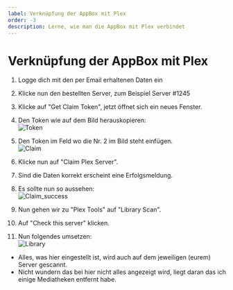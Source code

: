 ```yaml
---
label: Verknüpfung der AppBox mit Plex
order: -3
description: Lerne, wie man die AppBox mit Plex verbindet
---
```


# Verknüpfung der AppBox mit Plex

1. Logge dich mit den per Email erhaltenen Daten ein
2. Klicke nun den bestellten Server, zum Beispiel Server #1245
3. Klicke auf "Get Claim Token", jetzt öffnet sich ein neues Fenster.
4. Den Token wie auf dem Bild herauskopieren:  
![Token](https://github.com/U3knOwn/sb-wiki/assets/148533561/d9e13c94-5df0-49f4-988a-1066310a3aae)

5. Den Token im Feld wo die Nr. 2 im Bild steht einfügen.  
![Claim](https://github.com/U3knOwn/sb-wiki/assets/148533561/914f926f-8838-4c0c-9440-572050f0e172)

6. Klicke nun auf "Claim Plex Server". 
7. Sind die Daten korrekt erscheint eine Erfolgsmeldung.
8. Es sollte nun so aussehen:  
![Claim_success](https://github.com/U3knOwn/sb-wiki/assets/148533561/5f8f7a6b-e56f-4c44-b78c-f953c62c9618)

9. Nun gehen wir zu "Plex Tools" auf "Library Scan".
10. Auf "Check this server" klicken.
11. Nun folgendes umsetzen:  
![Library](https://github.com/U3knOwn/sb-wiki/assets/148533561/556bd405-7419-46b4-8407-539409c60847)

- Alles, was hier eingestellt ist, wird auch auf dem jeweiligen (eurem) Server gescannt.
- Nicht wundern das bei hier nicht alles angezeigt wird, liegt daran das ich einige Mediatheken entfernt habe.